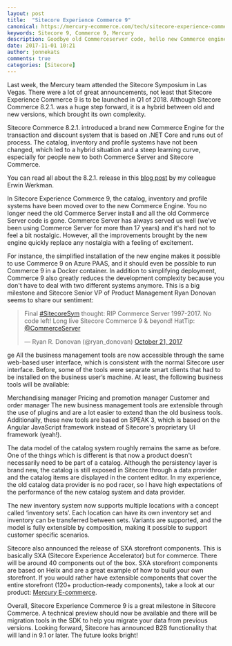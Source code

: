 ```yaml
---
layout: post
title:  "Sitecore Experience Commerce 9"
canonical: https://mercury-ecommerce.com/tech/sitecore-experience-commerce-9
keywords: Sitecore 9, Commerce 9, Mercury
description: Goodbye old Commerceserver code, hello new Commerce engine.
date: 2017-11-01 10:21
author: jonnekats
comments: true
categories: [Sitecore]
---
```

Last week, the Mercury team attended the Sitecore Symposium in Las Vegas. There were a lot of great announcements, not least that Sitecore Experience Commerce 9 is to be launched in Q1 of 2018. Although Sitecore Commerce 8.2.1. was a huge step forward, it is a hybrid between old and new versions, which brought its own complexity.  

<!--more-->

Sitecore Commerce 8.2.1. introduced a brand new Commerce Engine for the transaction and discount system that is based on .NET Core and runs out of process. The catalog, inventory and profile systems have not been changed, which led to a hybrid situation and a steep learning curve, especially for people new to both Commerce Server and Sitecore Commerce.

You can read all about the 8.2.1. release in this [blog post](https://commerceservertips.com/sitecore-commerce-8-2-1-whats-in-the-box/) by my colleague Erwin Werkman.

In Sitecore Experience Commerce 9, the catalog, inventory and profile systems have been moved over to the new Commerce Engine. You no longer need the old Commerce Server install and all the old Commerce Server code is gone. Commerce Server has always served us well (we’ve been using Commerce Server for more than 17 years) and it's hard not to feel a bit nostalgic. However, all the improvements brought by the new engine quickly replace any nostalgia with a feeling of excitement. 

For instance, the simplified installation of the new engine makes it possible to use Commerce 9 on Azure PAAS, and it should even be possible to run Commerce 9 in a Docker container. In addition to simplifying deployment, Commerce 9 also greatly reduces the development complexity because you don't have to deal with two different systems anymore. This is a big milestone and Sitecore Senior VP of Product Management Ryan Donovan seems to share our sentiment:

<blockquote class="twitter-tweet" data-lang="en"><p lang="en" dir="ltr">Final <a href="https://twitter.com/hashtag/SitecoreSym?src=hash&amp;ref_src=twsrc%5Etfw">#SitecoreSym</a> thought: RIP Commerce Server 1997-2017. No code left! Long live Sitecore Commerce 9 &amp; beyond! HatTip: <a href="https://twitter.com/CommerceServer?ref_src=twsrc%5Etfw">@CommerceServer</a></p>&mdash; Ryan R. Donovan (@ryan_donovan) <a href="https://twitter.com/ryan_donovan/status/921576615926263808?ref_src=twsrc%5Etfw">October 21, 2017</a></blockquote>
<script async src="https://platform.twitter.com/widgets.js" charset="utf-8"></script>
ge
All the business management tools are now accessible through the same web-based user interface, which is consistent with the normal Sitecore user interface. Before, some of the tools were separate smart clients that had to be installed on the business user’s machine. At least, the following business tools will be available:
 
Merchandising manager
Pricing and promotion manager
Customer and order manager
The new business management tools are extensible through the use of plugins and are a lot easier to extend than the old business tools. Additionally, these new tools are based on SPEAK 3, which is based on the Angular JavaScript framework instead of Sitecore's proprietary UI framework (yeah!).

The data model of the catalog system roughly remains the same as before. One of the things which is  different is that now a product doesn't necessarily need to be part of a catalog. Although the persistency layer is brand new, the catalog is still exposed in Sitecore through a data provider and the catalog items are displayed in the content editor. In my experience, the old catalog data provider is no pod racer, so I have high expectations of the performance of the new catalog system and data provider.

The new inventory system now supports multiple locations with a concept called ‘inventory sets’. Each location can have its own inventory set and inventory can be transferred between sets. Variants are supported, and the model is fully extensible by composition, making it possible to support customer specific scenarios. 

Sitecore also announced the release of SXA storefront components. This is basically SXA (Sitecore Experience Accelerator) but for commerce. There will be around 40 components out of the box. SXA storefront components are based on Helix and are a great example of how to build your own storefront. If you would rather have extensible components that cover the entire storefront (120+ production-ready components), take a look at our product: [Mercury E-commerce](https://mercury-ecommerce.com/sitecore-storefront). 

Overall, Sitecore Experience Commerce 9 is a great milestone in Sitecore Commerce. A technical preview should now be available and there will be migration tools in the SDK to help you migrate your data from previous versions. Looking forward, Sitecore has announced B2B functionality that will land in 9.1 or later. The future looks bright!